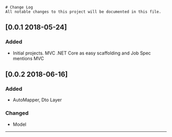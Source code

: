 ```
# Change Log
All notable changes to this project will be documented in this file.

```
## [0.0.1 2018-05-24]

### Added
- Initial projects. MVC .NET Core as easy scaffolding and Job Spec mentions MVC 

## [0.0.2 2018-06-16]

### Added
- AutoMapper, Dto Layer 

### Changed
- Model

-----------------------